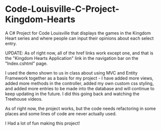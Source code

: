 # Code-Louisville-C-Project-Kingdom-Hearts
A C# Project for Code Louisville that displays the games in the Kingdom Heart series and where people can input their opinions about each select entry.

UPDATE: As of right now, all of the href links work except one, and that is the "Kingdom Hearts Application" link in the navigation bar on the "Index.cshtml" page.

I used the demo shown to us in class about using MVC and Entity Framework together as a basis for my project - I have added more views, added more methods in the controller, added my own custom css styling, and added more entries to be made into the database and will continue to keep updating in the future. I did this going back and watching the Treehouse videos.

As of right now, the project works, but the code needs refactoring in some places and some lines of code are never actually used.

I Had a lot of fun making this project!

